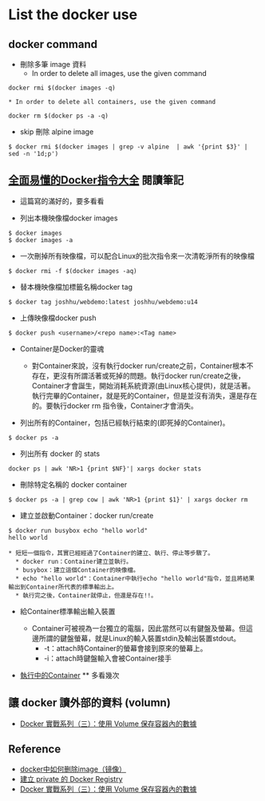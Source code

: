 # List the docker use
## docker command
  * 刪除多筆 image 資料
    * In order to delete all images, use the given command
```
docker rmi $(docker images -q)
```
    * In order to delete all containers, use the given command
```
docker rm $(docker ps -a -q)
```
  * skip 刪除 alpine image 
```
$ docker rmi $(docker images | grep -v alpine  | awk '{print $3}' | sed -n '1d;p') 
```

## [全面易懂的Docker指令大全](https://legacy.gitbook.com/book/joshhu/dockercommands/details) 閱讀筆記
  * 這篇寫的滿好的，要多看看

  * 列出本機映像檔docker images
```
$ docker images
$ docker images -a
```

  * 一次刪掉所有映像檔，可以配合Linux的批次指令來一次清乾淨所有的映像檔
```
$ docker rmi -f $(docker images -aq)
```

   * 替本機映像檔加標籤名稱docker tag
```
$ docker tag joshhu/webdemo:latest joshhu/webdemo:u14
```

  * 上傳映像檔docker push
```
$ docker push <username>/<repo name>:<Tag name>
```

  * Container是Docker的靈魂
    * 對Container來說，沒有執行docker run/create之前，Container根本不存在，更沒有所謂活著或死掉的問題。執行docker run/create之後，Container才會誕生，開始消耗系統資源(由Linux核心提供)，就是活著。執行完畢的Container，就是死的Container，但是並沒有消失，還是存在的。要執行docker rm <container>指令後，Container才會消失。

  * 列出所有的Container，包括已經執行結束的(即死掉的Container)。
```
$ docker ps -a
```

  * 列出所有 docker 的 stats 
```
docker ps | awk 'NR>1 {print $NF}'| xargs docker stats
```

  * 刪除特定名稱的 docker container
```
$ docker ps -a | grep cow | awk 'NR>1 {print $1}' | xargs docker rm
```

  * 建立並啟動Container：docker run/create
```
$ docker run busybox echo "hello world"
hello world
```
    * 短短一個指令，其實已經經過了Container的建立、執行、停止等步驟了。
      * docker run：Container建立並執行。
      * busybox：建立這個Container的映像檔。
      * echo "hello world"：Container中執行echo "hello world"指令，並且將結果輸出到Container所代表的標準輸出上。
      * 執行完之後，Container就停止，但還是存在!!。

  * 給Container標準輸出輸入裝置
    * Container可被視為一台獨立的電腦，因此當然可以有鍵盤及螢幕。但這邊所謂的鍵盤螢幕，就是Linux的輸入裝置stdin及輸出裝置stdout。
      * -t：attach時Container的螢幕會接到原來的螢幕上。
      * -i：attach時鍵盤輸入會被Container接手

  * [執行中的Container](https://joshhu.gitbooks.io/dockercommands/content/Containers/DockerRunMore.html) ** 多看幾次

## 讓 docker 讀外部的資料 (volumn)
  * [Docker 實戰系列（三）：使用 Volume 保存容器內的數據](https://larrylu.blog/using-volumn-to-persist-data-in-container-a3640cc92ce4)

## Reference
  * [docker中如何删除image（镜像）](http://yaxin-cn.github.io/Docker/how-to-delete-a-docker-image.html)
  * [建立 private 的 Docker Registry](https://ithelp.ithome.com.tw/articles/10191213)
  * [Docker 實戰系列（三）：使用 Volume 保存容器內的數據](https://larrylu.blog/using-volumn-to-persist-data-in-container-a3640cc92ce4)
